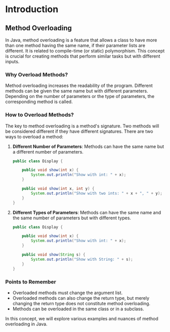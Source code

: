 # Introduction

## Method Overloading

In Java, method overloading is a feature that allows a class to have more than one method having the same name, if their
parameter lists are different.
It is related to compile-time (or static) polymorphism.
This concept is crucial for
creating methods that perform similar tasks but with different inputs.

### Why Overload Methods?

Method overloading increases the readability of the program.
Different methods can be given the same name but with
different parameters.
Depending on the number of parameters or the type of parameters, the corresponding method is called.

### How to Overload Methods?

The key to method overloading is a method's signature.
Two methods will be considered different if they have different signatures.
There are two ways to overload a method:

1. **Different Number of Parameters**: Methods can have the same name but a different number of parameters.

   ```java
   public class Display {

       public void show(int x) {
           System.out.println("Show with int: " + x);
       }

       public void show(int x, int y) {
           System.out.println("Show with two ints: " + x + ", " + y);
       }
   }
   ```

2. **Different Types of Parameters**: Methods can have the same name and the same number of parameters but with
   different types.

   ```java
   public class Display {

       public void show(int x) {
           System.out.println("Show with int: " + x);
       }

       public void show(String s) {
           System.out.println("Show with String: " + s);
       }
   }
   ```

### Points to Remember

- Overloaded methods must change the argument list.
- Overloaded methods can also change the return type, but merely changing the return type does not constitute method
  overloading.
- Methods can be overloaded in the same class or in a subclass.

In this concept, we will explore various examples and nuances of method overloading in Java.

